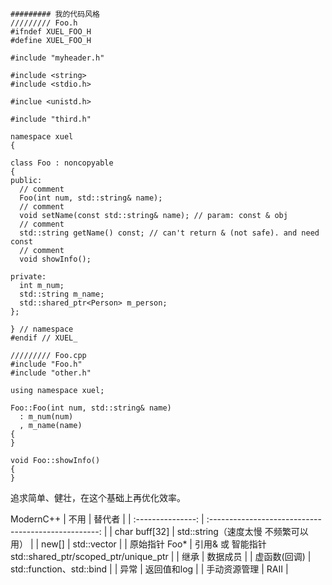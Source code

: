 ```
######### 我的代码风格
///////// Foo.h
#ifndef XUEL_FOO_H
#define XUEL_FOO_H

#include "myheader.h"

#include <string>
#include <stdio.h>

#inclue <unistd.h>

#include "third.h"

namespace xuel
{

class Foo : noncopyable
{
public:
  // comment
  Foo(int num, std::string& name);
  // comment
  void setName(const std::string& name); // param: const & obj
  // comment
  std::string getName() const; // can't return & (not safe). and need const
  // comment
  void showInfo();

private:
  int m_num;
  std::string m_name;
  std::shared_ptr<Person> m_person;
};

} // namespace
#endif // XUEL_

///////// Foo.cpp
#include "Foo.h"
#include "other.h"

using namespace xuel;

Foo::Foo(int num, std::string& name)
  : m_num(num)
  , m_name(name)
{
}

void Foo::showInfo()
{
}
```
追求简单、健壮，在这个基础上再优化效率。

ModernC++
|        不用        |                        替代者                         |
| :---------------: | :--------------------------------------------------: |
|   char buff[32]   |           std::string（速度太慢 不频繁可以用）         |
|       new[]       |                     std::vector                      |
|   原始指针 Foo*    | 引用& 或 智能指针std::shared_ptr/scoped_ptr/unique_ptr |
|        继承        |                       数据成员                        |
|     虚函数(回调)   |               std::function、std::bind                |
|        异常        |                      返回值和log                      |
|    手动资源管理     |                         RAII                         |
